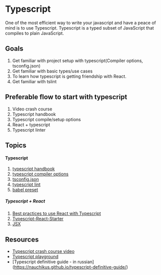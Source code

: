 # Typescript

One of the most efficient way to write your javascript and have a peace of mind is to use Typescript.
Typescript is a typed subset of JavaScript that compiles to plain JavaScript. 

## Goals

1. Get familiar with project setup with typescript(Compiler options, tsconfig.json)
1. Get familiar with basic types/use cases
1. To learn how typescript is getting friendship with React.
1. Get familiar with tslint

## Preferable flow to start with typescript

1. Video crash course 
1. Typescript handbook
1. Typescript compile/setup options
1. React + typescript
1. Typescript linter 

## Topics
#### Typescript
1. [typescript handbook](https://www.typescriptlang.org/docs/home.html#toc-handbook)
1. [typescript compiler options](https://www.typescriptlang.org/docs/handbook/tsconfig-json.html)
1. [tsconfig.json](https://www.typescriptlang.org/docs/handbook/tsconfig-json.html)
1. [typescript lint](https://github.com/palantir/tslint)
1. [babel preset](https://blogs.msdn.microsoft.com/typescript/2018/08/27/typescript-and-babel-7/)
##### Typescript + React
1. [Best practices to use React with Typescript](https://medium.freecodecamp.org/effective-use-of-typescript-with-react-3a1389b6072a)
1. [Typescript-React-Starter](https://medium.freecodecamp.org/effective-use-of-typescript-with-react-3a1389b6072a)
1. [JSX](https://www.typescriptlang.org/docs/handbook/jsx.html)


## Resources
* [Typescript crash course video](https://www.youtube.com/watch?v=rAy_3SIqT-E)
* [Typescript playground](https://www.typescriptlang.org/play/index.html)
* [Typescript definitive guide - in russian] (https://nauchikus.github.io/typescript-definitive-guide/)
